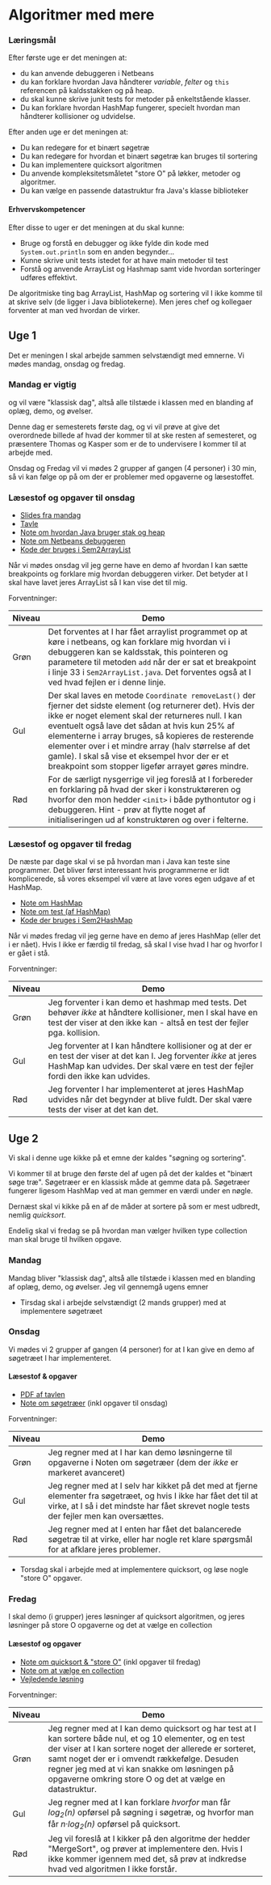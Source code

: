 # Algoritmer med mere
### Læringsmål
Efter første uge er det meningen at:

- du kan anvende debuggeren i Netbeans
- du kan forklare hvordan Java håndterer *variable*, *felter* og `this` referencen på kaldsstakken og på heap.
- du skal kunne skrive junit tests for metoder på enkeltstående klasser.
- Du kan forklare hvordan HashMap fungerer, specielt hvordan man håndterer kollisioner og udvidelse.


Efter anden uge er det meningen at:

- Du kan redegøre for et binært søgetræ
- Du kan redegøre for hvordan et binært søgetræ kan bruges til sortering
- Du kan implementere quicksort algoritmen
- Du anvende kompleksitetsmåletet "store O" på løkker, metoder og algoritmer.
- Du kan vælge en passende datastruktur fra Java's klasse biblioteker

#### Erhvervskompetencer
Efter disse to uger er det meningen at du skal kunne:

- Bruge og forstå en debugger og ikke fylde din kode med `System.out.println` som en anden begynder...
- Kunne skrive unit tests istedet for at have main metoder til test
- Forstå og anvende ArrayList og Hashmap samt vide hvordan sorteringer udføres effektivt.

De algoritmiske ting bag ArrayList, HashMap og sortering vil I ikke komme til at skrive selv (de ligger i Java bibliotekerne). Men jeres chef og kollegaer forventer at man ved hvordan de virker.

## Uge 1
Det er meningen I skal arbejde sammen selvstændigt med emnerne. Vi mødes mandag, onsdag og fredag. 

### Mandag er vigtig
og vil være "klassisk dag", altså alle tilstæde i klassen med en blanding af oplæg, demo, og øvelser.

Denne dag er semesterets første dag, og vi vil prøve at give det overordnede billede af hvad der kommer til at ske resten af semesteret, og præsentere Thomas og Kasper som er de to undervisere I kommer til at arbejde med.

Onsdag og Fredag vil vi mødes 2 grupper af gangen (4 personer) i 30 min, så vi kan følge op på om der er problemer med opgaverne og læsestoffet.

### Læsestof og opgaver til onsdag

- [Slides fra mandag](https://efif.sharepoint.com/sites/cph/Lyngby/_layouts/15/guestaccess.aspx?guestaccesstoken=WuJRvpgtBdKAgs2RfTv7Jqnu9QHBd5aOQvW7m0YeNKM%3d&docid=2_0e12cd4b1d59642b59d9ffb3aa386f7f4&rev=1)
- [Tavle](tavle20170821.pdf)
- [Note om hvordan Java bruger stak og heap](RuntimeJava.md)
- [Note om Netbeans debuggeren](DebuggingAndArraylist.md)
- [Kode der bruges i Sem2ArrayList](https://github.com/DAT2Sem2017E/Modul1Sem2ArrayList)

Når vi mødes onsdag vil jeg gerne have en demo af hvordan I kan sætte breakpoints og forklare mig hvordan debuggeren virker. Det betyder at I skal have lavet jeres ArrayList så I kan vise det til mig.

Forventninger:

Niveau | Demo
---|---
Grøn | Det forventes at I har fået arraylist programmet op at køre i netbeans, og kan forklare mig hvordan vi i debuggeren kan se kaldsstak, this pointeren og parametere til metoden `add` når der er sat et breakpoint i linje 33 i `Sem2ArrayList.java`. Det forventes også at I ved hvad fejlen er i denne linje.
Gul | Der skal laves en metode `Coordinate removeLast()` der fjerner det sidste element (og returnerer det). Hvis der ikke er noget element skal der returneres null. I kan eventuelt også lave det sådan at hvis kun 25% af elementerne i array bruges, så kopieres de resterende elementer over i et mindre array (halv størrelse af det gamle). I skal så vise et eksempel hvor der er et breakpoint som stopper ligefør arrayet gøres mindre.
Rød | For de særligt nysgerrige vil jeg foreslå at I forbereder en forklaring på hvad der sker i konstruktøreren og hvorfor den mon hedder `<init>` i både pythontutor og i debuggeren. Hint - prøv at flytte noget af initialiseringen ud af konstruktøren og over i felterne.


### Læsestof og opgaver til fredag

De næste par dage skal vi se på hvordan man i Java kan teste sine programmer. Det bliver først interessant hvis programmerne er lidt komplicerede, så vores eksempel vil være at lave vores egen udgave af et HashMap.

- [Note om HashMap](HashMap.md)
- [Note om test (af HashMap)](JUnitAndHashMap.md)
- [Kode der bruges i Sem2HashMap](https://github.com/DAT2Sem2017E/Modul1Sem2HashMap)

Når vi mødes fredag vil jeg gerne have en demo af jeres HashMap (eller det i er nået). Hvis I ikke er færdig til fredag, så skal I vise hvad I har og hvorfor I er gået i stå.

Forventninger:

Niveau | Demo
---|---
Grøn | Jeg forventer i kan demo et hashmap med tests. Det behøver *ikke* at håndtere kollisioner, men I skal have en test der viser at den ikke kan - altså en test der fejler pga. kollision.
Gul | Jeg forventer at I kan håndtere kollisioner og at der er en test der viser at det kan I. Jeg forventer *ikke* at jeres HashMap kan udvides. Der skal være en test der fejler fordi den ikke kan udvides.
Rød | Jeg forventer I har implementeret at jeres HashMap udvides når det begynder at blive fuldt. Der skal være tests der viser at det kan det.



## Uge 2
Vi skal i denne uge kikke på et emne der kaldes "søgning og sortering".

Vi kommer til at bruge den første del af ugen på det der kaldes et "binært søge træ". Søgetræer er en klassisk måde at gemme data på. Søgetræer fungerer ligesom HashMap ved at man gemmer en værdi under en nøgle.

Dernæst skal vi kikke på en af de måder at sortere på som er mest udbredt, nemlig *quicksort*. 

Endelig skal vi fredag se på hvordan man vælger hvilken type collection man skal bruge til hvilken opgave.

### Mandag
Mandag bliver "klassisk dag", altså alle tilstæde i klassen med en blanding af oplæg, demo, og øvelser. Jeg vil gennemgå ugens emner

- Tirsdag skal i arbejde selvstændigt (2 mands grupper) med at implementere søgetræet

### Onsdag
Vi mødes vi 2 grupper af gangen (4 personer) for at I kan give en demo af søgetræet I har implementeret.

#### Læsestof & opgaver
- [PDF af tavlen](tavle20170828.pdf)
- [Note om søgetræer](BinarySearchTree.md) (inkl opgaver til onsdag)


Forventninger:

Niveau | Demo
---|---
Grøn | Jeg regner med at I har kan demo løsningerne til opgaverne i Noten om søgetræer (dem der *ikke* er markeret avanceret)
Gul | Jeg regner med at I selv har kikket på det med at fjerne elementer fra søgetræet, og hvis I ikke har fået det til at virke, at I så i det mindste har fået skrevet nogle tests der fejler men kan oversættes.
Rød | Jeg regner med at I enten har fået det balancerede søgetræ til at virke, eller har nogle ret klare spørgsmål for at afklare jeres problemer.

- Torsdag skal i arbejde med at implementere quicksort, og løse nogle "store O" opgaver.

### Fredag 
I skal demo (i grupper) jeres løsninger af quicksort algoritmen, og jeres løsninger på store O opgaverne og det at vælge en collection

#### Læsestof og opgaver
- [Note om quicksort & "store O"](QuicksortAndBigO.md) (inkl opgaver til fredag)
- [Note om at vælge en collection](ChoosingACollection.md)
- [Vejledende løsning](https://github.com/DAT2Sem2017E/Modul1TreeAndSort/tree/solution)

Forventninger:

Niveau | Demo
---|---
Grøn | Jeg regner med at I kan demo quicksort og har test at I kan sortere både nul, et og 10 elementer, og en test der viser at I kan sortere noget der allerede er sorteret, samt noget der er i omvendt rækkefølge. Desuden regner jeg med at vi kan snakke om løsningen på opgaverne omkring store O og det at vælge en datastruktur.
Gul | Jeg regner med at I kan forklare *hvorfor* man får *log<sub>2</sub>(n)* opførsel på søgning i søgetræ, og hvorfor man får *n·log<sub>2</sub>(n)* opførsel på quicksort.
Rød | Jeg vil foreslå at I kikker på den algoritme der hedder "MergeSort", og prøver at implementere den. Hvis I ikke kommer igennem med det, så prøv at indkredse hvad ved algoritmen I ikke forstår.
